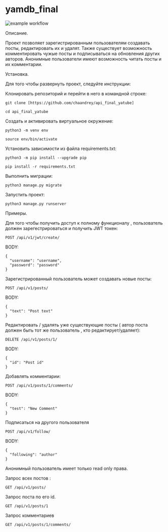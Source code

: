# yamdb_final


![example workflow](https://github.com/chaandrey/yamdb_final/actions/workflows/yamdb_workflow.yml/badge.svg)

Описание. 


Проект позволяет зарегистрированным пользователям создавать посты, редактировать их и удалят.
Также существует возможность комментировать чужые посты и подписываться на обновления других авторов.
Анонимные пользователи имеют возможность читать посты и их комментарии.


Установка.


Для того чтобы развернуть проект, следуйте инструкции:

Клонировать репозиторий и перейти в него в командной строке:

```
git clone [https://github.com/chaandrey/api_final_yatube]
```

```
cd api_final_yatube
```

Cоздать и активировать виртуальное окружение:

```
python3 -m venv env
```

```
source env/bin/activate
```

Установить зависимости из файла requirements.txt:

```
python3 -m pip install --upgrade pip
```

```
pip install -r requirements.txt
```

Выполнить миграции:

```
python3 manage.py migrate
```

Запустить проект:

```
python3 manage.py runserver
```



Примеры.

Для того чтобы получить доступ к полному функционалу , пользователь должен зарегестрироваться и получить JWT токен:

```
POST /api/v1/jwt/create/
```
BODY:
```
{
  "username": "username",
  "password": "password"
}
```

Зарегистрированный пользователь может создавать новые посты:

```
POST /api/v1/posts/
```
BODY:
```
{
  "text": "Post text"
}
```
Редактировать / удалять уже существующие посты ( автор поста должен быть тот же пользователь , кто редактирует/удаляет):

```
DELETE /api/v1/posts/1/
```
BODY:
```
{
  "id": "Post id"
}
```


Добавлять комментарии:

```
POST /api/v1/posts/1/comments/
```
BODY:
```
{
  "test": "New Comment"
}
```

Подписаться на другого пользователя
```
POST /api/v1/follow/
```
BODY:
```
{
  "following": "author"
}
```



Анонимный пользователь имеет только read only права.


Запрос всех постов :

```
GET /api/v1/posts/
```


Запрос поста по его id.

```
GET /api/v1/posts/1
```


Запрос комментариев

```
GET /api/v1/posts/1/comments/
```
